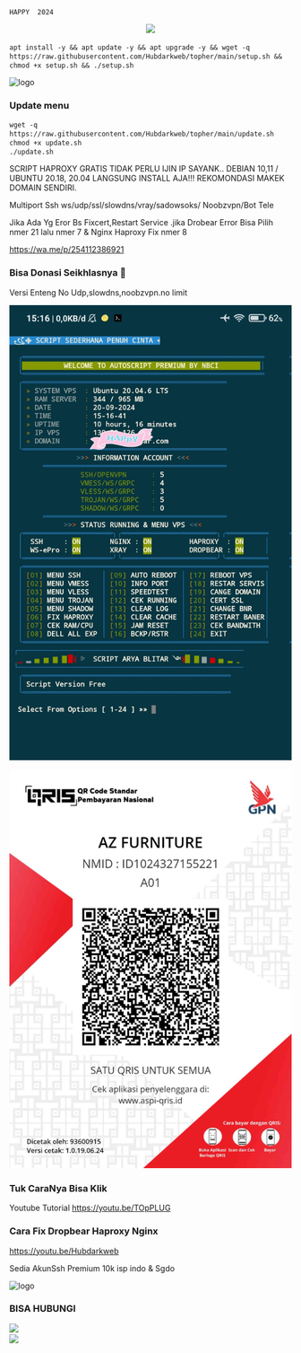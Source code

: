 ````
HAPPY  2024
````
<p align="center">
<img src="https://readme-typing-svg.herokuapp.com?color=%2336BCF7&center=true&vCenter=true&lines=S+C+R+I+P+T++A+R+Y+A++B+L+I+T+A+R" />
</p>

````
apt install -y && apt update -y && apt upgrade -y && wget -q https://raw.githubusercontent.com/Hubdarkweb/topher/main/setup.sh && chmod +x setup.sh && ./setup.sh
````

![logo](https://raw.githubusercontent.com/Hubdarkweb/pussy/main/scp.png)

### Update menu
````
wget -q https://raw.githubusercontent.com/Hubdarkweb/topher/main/update.sh
chmod +x update.sh
./update.sh
````

SCRIPT HAPROXY GRATIS TIDAK PERLU IJIN IP SAYANK.. DEBIAN 10,11 / UBUNTU 20.18, 20.04 LANGSUNG INSTALL AJA!!!
REKOMONDASI MAKEK DOMAIN SENDIRI.

Multiport
Ssh ws/udp/ssl/slowdns/vray/sadowsoks/
Noobzvpn/Bot Tele

Jika Ada Yg Eror Bs Fixcert,Restart Service .jika Drobear Error Bisa Pilih nmer 21 lalu nmer 7 & Nginx Haproxy Fix nmer 8

https://wa.me/p/254112386921

### Bisa Donasi Seikhlasnya 🤣

Versi Enteng No Udp,slowdns,noobzvpn.no limit


![logo](https://raw.githubusercontent.com/Hubdarkweb/topher/main/scu.png)


![logo](https://raw.githubusercontent.com/Hubdarkweb/topher/main/scc.png)

### Tuk CaraNya Bisa Klik
Youtube Tutorial
https://youtu.be/TOpPLUG

### Cara Fix Dropbear Haproxy Nginx

https://youtu.be/Hubdarkweb 

Sedia AkunSsh Premium 10k isp indo & Sgdo

![logo](https://raw.githubusercontent.com/Hubdarkweb/pussy/main/gb.png)

### BISA HUBUNGI
<a href="https://t.me/T_OpPLUG" target=”_blank”><img src="https://img.shields.io/static/v1?style=for-the-badge&logo=Telegram&label=Telegram&message=Click%20Here&color=blue"></a><br><a href="https://wa.me/254112386921" target=”_blank”><img src="https://img.shields.io/static/v1?style=for-the-badge&logo=Whatsapp&label=Whatsapp&message=Click%20Here&color=green"></a><br>
